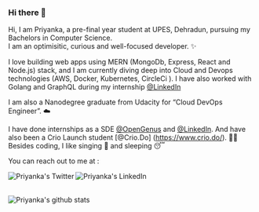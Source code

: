 ### Hi there 👋

Hi, I am Priyanka, a pre-final year student at UPES, Dehradun, pursuing my Bachelors in Computer Science.<br>
I am an optimisitic, curious and well-focused developer. :sparkles: <br>

I love building web apps using MERN (MongoDb, Express, React and Node.js)  stack, and I  am currently diving deep into Cloud and Devops technologies (AWS, Docker, Kubernetes, CircleCi ). I have also worked with Golang and GraphQL during my internship [@LinkedIn](https://www.linkedin.com/feed/) <br>

I am also a Nanodegree graduate from Udacity for “Cloud DevOps Engineer”. :cloud:

I have done internships as a SDE [@OpenGenus](http://www.opengenus.org/) and [@LinkedIn](https://www.linkedin.com/feed/). And have also been a Crio Launch student [@Crio.Do] (https://www.crio.do/). :woman_technologist: <br>
Besides coding, I like singing :microphone: and sleeping :sleeping:

You can reach out to me at :

<a href="https://twitter.com/Priyanka__488">
  <img align="left" alt="Priyanka's Twitter" src="https://img.icons8.com/bubbles/50/000000/twitter.png"/>
</a>

<a href="https://www.linkedin.com/in/priyanka488/">
  <img align="left" alt="Priyanka's LinkedIn" src="https://img.icons8.com/bubbles/50/000000/linkedin.png"/>
</a>

<br />
<br />

![Priyanka's github stats](https://github-readme-stats.vercel.app/api?username=Priyanka488&show_icons=true&hide_border=true)

